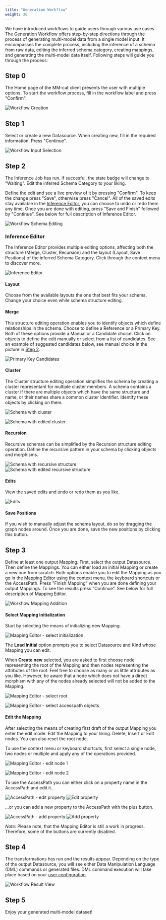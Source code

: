 ```yaml
---
title: "Generation Workflow"
weight: 30
---
```


We have introduced workflows to guide users through various use cases. The Generation Workflow offers step-by-step directions through the process of generating multi-model data from a single model input. It encompasses the complete process, including the inference of a schema from raw data, editing the inferred schema category, creating mappings, and generating the multi-model data itself. Following steps will guide you through the process:

## Step 0
The Home page of the MM-cat client presents the user with multiple options. To start the workflow process, fill in the workflow label and press "Confirm".

![Workflow Creation](/img/new-workflow.png)

## Step 1
Select or create a new Datasource. When creating new, fill in the required information. Press "Continue".

![Workflow Input Selection](/img/select-input.png)

## Step 2
The Inference Job has run. If succesful, the state badge will change to "Waiting". Edit the inferred Schema Category to your liking. 

Define the edit and see a live preview of it by pressing "Confirm". To keep the change press "Save", otherwise press "Cancel". All of the saved edits stay available in the [Inference Editor](../project-documentation/inference.md), you can choose to undo or redo them any time. Once you are done with editing, press "Save and Finish" followed by "Continue". See below for full description of Inference Editor.

![Workflow Schema Editing](/img/edit-schema.png)

### Inference Editor
The Inference Editor provides multiple editing options, affecting both the structure (Merge, Cluster, Recursion) and the layout (Layout, Save Positions) of the inferred Schema Category. Click through the context menu to discover more.

![Inference Editor](/img/inference-editor.png)

#### Layout
Choose from the available layouts the one that best fits your schema. Change your choice even while schema structure editing.

#### Merge
This structure editing operation enables you to identify objects which define relationships in the schema. Choose to define a Reference or a Primary Key. Both of these options provide a Manual or a Candidate choice. Click on objects to define the edit manually or select from a list of candidates. See an example of suggested candidates below, see manual choice in the picture in [Step 2](#step-2).

![Primary Key Candidates](/img/primary-key-candidates.png)

#### Cluster
The Cluster structure editing operation simplifies the schema by creating a cluster representant for multiple cluster members. A schema contains a cluster if there are multiple objects which have the same structure and name, or their names share a common cluster identifier. Identify these objects by clicking on them.

![Schema with cluster](/img/cluster-before.png)

![Schema with edited cluster](/img/cluster-after.png)

#### Recursion
Recursive schemas can be simplified by the Recursion structure editing operation. Define the recursive pattern in your schema by clicking objects and morphisms.

![Schema with recursive structure](/img/recursion-before.png)
![Schema with edited recursive structure](/img/recursion-after.png)

#### Edits
View the saved edits and undo or redo them as you like.

![Edits](/img/edits.png)

#### Save Positions
If you wish to manually adjust the schema layout, do so by dragging the graph nodes around. Once you are done, save the new positions by clicking this button.

## Step 3
Define at least one output Mapping. First, select the output Datasource. Then define the Mappings. You can either load an initial Mapping or create a new one from scratch. Both options enable you to edit the Mapping as you go in the [Mapping Editor](../project-documentation/inference.md) using the context menu, the keyboard shortcuts or the AccessPath. Press "Finish Mapping" when you are done defining your output Mappings. To see the results press "Continue". See below for full description of Mapping Editor.

![Workflow Mapping Addition](/img/add-mappings.png)

#### Select Mapping Initialization
Start by selecting the means of initializing new Mapping.

![Mapping Editor - select initialization](/img/select-mapping-initialization.png)

The **Load Initial** option prompts you to select Datasource and Kind whose Mapping you can edit.

When **Create new** selected, you are asked to first choose node representing the root of the Mapping and then nodes representing the attributes of the root. Feel free to choose as many or as little attributes as you like. However, be aware that a node which does not have a direct morphism with any of the nodes already selected will not be added to the Mapping.

![Mapping Editor - select root](/img/root-object.png)

![Mapping Editor - select accesspath objects](/img/accesspath-objects.png)

#### Edit the Mapping
After selecting the means of creating first draft of the output Mapping you enter the edit mode. Edit the Mapping to your liking. Delete, Insert or Edit nodes. You can also reset the root node. 

To use the context menu or keyboard shortcuts, first select a single node, two nodes or multiple and apply any of the operations provided.

![Mapping Editor - edit node 1](/img/edit-node-1.png)

![Mapping Editor - edit node 2](/img/edit-node-2.png)

To use the AccessPath you can either click on a property name in the AccessPath and edit it...

![AccessPath - edit property](/img/accesspath-edit-property.png)
![Edit property](/img/edit-property.png)

...or you can add a new property to the AccessPath with the plus button.

![AccessPath - add property](/img/accesspath-add-property.png)
![Add property](/img/add-property.png)

*Note*: Please note, that the Mapping Editor is still a work in progress. Therefore, some of the buttons are currently disabled.  

## Step 4
The transformations has run and the results appear. Depending on the type of the output Datasource, you will see either Data Manipulation Language (DML) commands or generated files. DML command execution will take place based on your [user configuration](https://github.com/mmcatdb/mmcat/blob/master/library/server/README.md).

![Workflow Result View](/img/view-results.png)

## Step 5
Enjoy your generated multi-model dataset!

